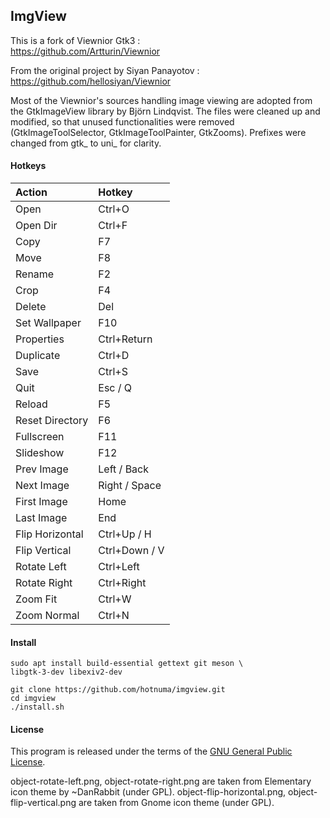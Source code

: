 <link href="style.css" rel="stylesheet"></link>

## ImgView

This is a fork of Viewnior Gtk3 :  
https://github.com/Artturin/Viewnior  

From the original project by Siyan Panayotov :  
https://github.com/hellosiyan/Viewnior  

Most of the Viewnior's sources handling image viewing are adopted from the GtkImageView library by Björn Lindqvist. The files were cleaned up and modified, so that unused functionalities were removed (GtkImageToolSelector, GtkImageToolPainter, GtkZooms). Prefixes were changed from gtk_ to uni_ for clarity.


#### Hotkeys

| Action                  | Hotkey                  |
| :---------------------- | :---------------------- |
| Open                    | Ctrl+O                  |
| Open Dir                | Ctrl+F                  |
| Copy                    | F7                      |
| Move                    | F8                      |
| Rename                  | F2                      |
| Crop                    | F4                      |
| Delete                  | Del                     |
| Set Wallpaper           | F10                     |
| Properties              | Ctrl+Return             |
| Duplicate               | Ctrl+D                  |
| Save                    | Ctrl+S                  |
| Quit                    | Esc / Q                 |
| Reload                  | F5                      |
| Reset Directory         | F6                      |
| Fullscreen              | F11                     |
| Slideshow               | F12                     |
| Prev Image              | Left / Back             |
| Next Image              | Right / Space           |
| First Image             | Home                    |
| Last Image              | End                     |
| Flip Horizontal         | Ctrl+Up / H             |
| Flip Vertical           | Ctrl+Down / V           |
| Rotate Left             | Ctrl+Left               |
| Rotate Right            | Ctrl+Right              |
| Zoom Fit                | Ctrl+W                  |
| Zoom Normal             | Ctrl+N                  |


#### Install

```
sudo apt install build-essential gettext git meson \
libgtk-3-dev libexiv2-dev
```

```
git clone https://github.com/hotnuma/imgview.git
cd imgview
./install.sh
```


#### License

This program is released under the terms of the [GNU General Public License](https://opensource.org/licenses/gpl-3.0.html).

object-rotate-left.png, object-rotate-right.png are taken from Elementary icon theme by ~DanRabbit (under GPL). object-flip-horizontal.png, object-flip-vertical.png are taken from Gnome icon theme (under GPL).

<br/>


